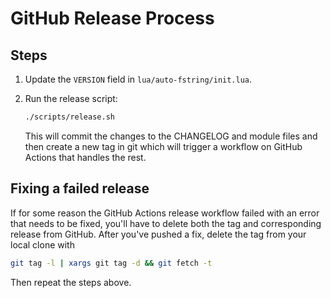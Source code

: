 # GitHub Release Process

## Steps

1. Update the `VERSION` field in `lua/auto-fstring/init.lua`.

3. Run the release script:

    ```bash
    ./scripts/release.sh
    ```

    This will commit the changes to the CHANGELOG and module files and then create a new tag in git
    which will trigger a workflow on GitHub Actions that handles the rest.

## Fixing a failed release

If for some reason the GitHub Actions release workflow failed with an error that needs to be fixed, you'll have to delete both the tag and corresponding release from GitHub. After you've pushed a fix, delete the tag from your local clone with

```bash
git tag -l | xargs git tag -d && git fetch -t
```

Then repeat the steps above.
